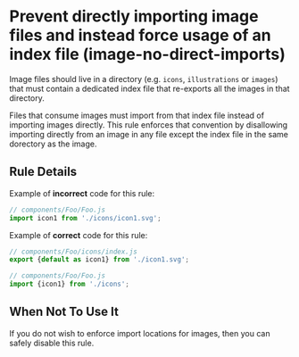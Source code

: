 # Prevent directly importing image files and instead force usage of an index file (image-no-direct-imports)

Image files should live in a directory (e.g. `icons`, `illustrations` or `images`) that must contain a dedicated index file that re-exports all the images in that directory.

Files that consume images must import from that index file instead of importing images directly. This rule enforces that convention by disallowing importing directly from an image in any file except the index file in the same dorectory as the image.

## Rule Details

Example of **incorrect** code for this rule:


```js
// components/Foo/Foo.js
import icon1 from './icons/icon1.svg';
```


Example of **correct** code for this rule:

```js
// components/Foo/icons/index.js
export {default as icon1} from './icon1.svg';

// components/Foo/Foo.js
import {icon1} from './icons';
```

## When Not To Use It

If you do not wish to enforce import locations for images, then you can safely disable this rule.
